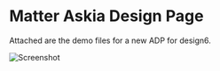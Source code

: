 # Matter Askia Design Page

Attached are the demo files for a new ADP for design6.

![Screenshot](https://raw.githubusercontent.com/AskiaADX/adp-Matter/master/demo/screenshot.png)
